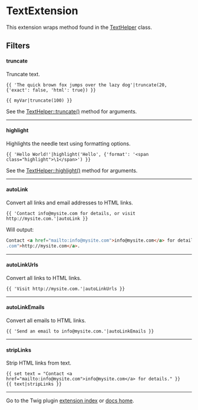 TextExtension
=============================================

This extension wraps method found in the [TextHelper](http://api.cakephp.org/class/text-helper) class.

## Filters

#### truncate

Truncate text.

```jinja
{{ 'The quick brown fox jumps over the lazy dog'|truncate(20, {'exact': false, 'html': true}) }}
```

```jinja
{{ myVar|truncate(100) }}
```

See the [TextHelper::truncate()](http://api.cakephp.org/class/text-helper#method-TextHelpertruncate) method for
arguments.

--------------------------------------------------

#### highlight

Highlights the needle text using formatting options.

```jinja
{{ 'Hello World!'|highlight('Hello', {'format': '<span class="highlight">\1</span>') }}
```

See the [TextHelper::highlight()](http://api.cakephp.org/class/text-helper#method-TextHelperhighlight) method for
arguments.

--------------------------------------------------

#### autoLink

Convert all links and email addresses to HTML links.

```jinja
{{ 'Contact info@mysite.com for details, or visit http://mysite.com.'|autoLink }}
```

Will output:
```html
Contact <a href="mailto:info@mysite.com">info@mysite.com</a> for details, or visit <a href="http://mysite
.com">http://mysite.com</a>.
```

--------------------------------------------------

#### autoLinkUrls

Convert all links to HTML links.

```jinja
{{ 'Visit http://mysite.com.'|autoLinkUrls }}
```

--------------------------------------------------

#### autoLinkEmails

Convert all emails to HTML links.

```jinja
{{ 'Send an email to info@mysite.com.'|autoLinkEmails }}
```

--------------------------------------------------

#### stripLinks

Strip HTML links from text.

```jinja
{{ set text = "Contact <a href="mailto:info@mysite.com">info@mysite.com</a> for details." }}
{{ text|stripLinks }}
```

--------------------------------------------------

Go to the Twig plugin [extension index](index.md) or [docs home](../index.md).